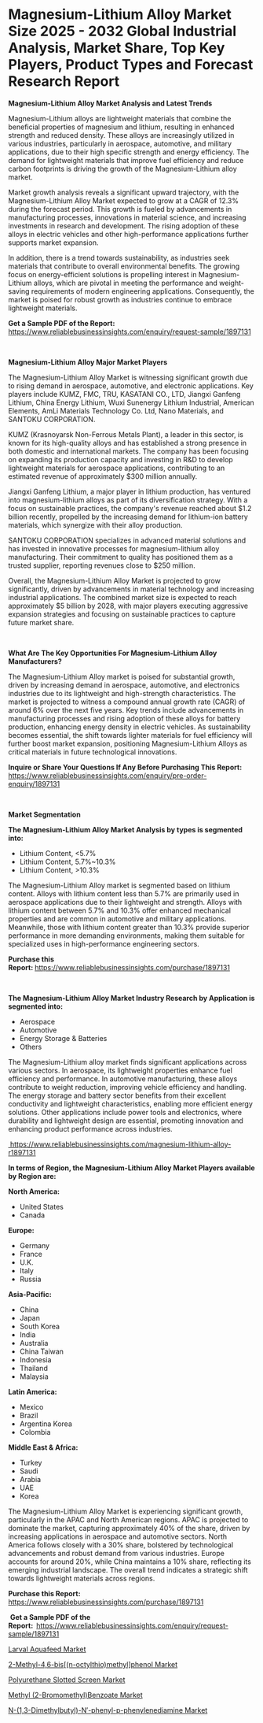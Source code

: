 <p><h1>Magnesium-Lithium Alloy Market Size 2025 - 2032 Global Industrial Analysis, Market Share, Top Key Players, Product Types and Forecast Research Report</h1></p><p><strong>Magnesium-Lithium Alloy Market Analysis and Latest Trends</strong></p>
<p><p>Magnesium-Lithium alloys are lightweight materials that combine the beneficial properties of magnesium and lithium, resulting in enhanced strength and reduced density. These alloys are increasingly utilized in various industries, particularly in aerospace, automotive, and military applications, due to their high specific strength and energy efficiency. The demand for lightweight materials that improve fuel efficiency and reduce carbon footprints is driving the growth of the Magnesium-Lithium alloy market.</p><p>Market growth analysis reveals a significant upward trajectory, with the Magnesium-Lithium Alloy Market expected to grow at a CAGR of 12.3% during the forecast period. This growth is fueled by advancements in manufacturing processes, innovations in material science, and increasing investments in research and development. The rising adoption of these alloys in electric vehicles and other high-performance applications further supports market expansion.</p><p>In addition, there is a trend towards sustainability, as industries seek materials that contribute to overall environmental benefits. The growing focus on energy-efficient solutions is propelling interest in Magnesium-Lithium alloys, which are pivotal in meeting the performance and weight-saving requirements of modern engineering applications. Consequently, the market is poised for robust growth as industries continue to embrace lightweight materials.</p></p>
<p><strong>Get a Sample PDF of the Report:&nbsp;</strong> <a href="https://www.reliablebusinessinsights.com/enquiry/request-sample/1897131?utm_campaign=2220&utm_medium=2&utm_source=Github&utm_content=ia&utm_term=04022025&utm_id=magnesium-lithium-alloy">https://www.reliablebusinessinsights.com/enquiry/request-sample/1897131</a></p>
<p>&nbsp;</p>
<p><strong>Magnesium-Lithium Alloy Major Market Players</strong></p>
<p><p>The Magnesium-Lithium Alloy Market is witnessing significant growth due to rising demand in aerospace, automotive, and electronic applications. Key players include KUMZ, FMC, TRU, KASATANI CO., LTD, Jiangxi Ganfeng Lithium, China Energy Lithium, Wuxi Sunenergy Lithium Industrial, American Elements, AmLi Materials Technology Co. Ltd, Nano Materials, and SANTOKU CORPORATION.</p><p>KUMZ (Krasnoyarsk Non-Ferrous Metals Plant), a leader in this sector, is known for its high-quality alloys and has established a strong presence in both domestic and international markets. The company has been focusing on expanding its production capacity and investing in R&D to develop lightweight materials for aerospace applications, contributing to an estimated revenue of approximately $300 million annually.</p><p>Jiangxi Ganfeng Lithium, a major player in lithium production, has ventured into magnesium-lithium alloys as part of its diversification strategy. With a focus on sustainable practices, the company's revenue reached about $1.2 billion recently, propelled by the increasing demand for lithium-ion battery materials, which synergize with their alloy production.</p><p>SANTOKU CORPORATION specializes in advanced material solutions and has invested in innovative processes for magnesium-lithium alloy manufacturing. Their commitment to quality has positioned them as a trusted supplier, reporting revenues close to $250 million.</p><p>Overall, the Magnesium-Lithium Alloy Market is projected to grow significantly, driven by advancements in material technology and increasing industrial applications. The combined market size is expected to reach approximately $5 billion by 2028, with major players executing aggressive expansion strategies and focusing on sustainable practices to capture future market share.</p></p>
<p>&nbsp;</p>
<p><strong>What Are The Key Opportunities For Magnesium-Lithium Alloy Manufacturers?</strong></p>
<p><p>The Magnesium-Lithium Alloy market is poised for substantial growth, driven by increasing demand in aerospace, automotive, and electronics industries due to its lightweight and high-strength characteristics. The market is projected to witness a compound annual growth rate (CAGR) of around 6% over the next five years. Key trends include advancements in manufacturing processes and rising adoption of these alloys for battery production, enhancing energy density in electric vehicles. As sustainability becomes essential, the shift towards lighter materials for fuel efficiency will further boost market expansion, positioning Magnesium-Lithium Alloys as critical materials in future technological innovations.</p></p>
<p><strong>Inquire or Share Your Questions If Any Before Purchasing This Report:</strong> <a href="https://www.reliablebusinessinsights.com/enquiry/pre-order-enquiry/1897131?utm_campaign=2220&utm_medium=2&utm_source=Github&utm_content=ia&utm_term=04022025&utm_id=magnesium-lithium-alloy">https://www.reliablebusinessinsights.com/enquiry/pre-order-enquiry/1897131</a></p>
<p>&nbsp;</p>
<p><strong>Market Segmentation</strong></p>
<p><strong>The Magnesium-Lithium Alloy Market Analysis by types is segmented into:</strong></p>
<p><ul><li>Lithium Content, <5.7%</li><li>Lithium Content, 5.7%~10.3%</li><li>Lithium Content, >10.3%</li></ul></p>
<p><p>The Magnesium-Lithium Alloy market is segmented based on lithium content. Alloys with lithium content less than 5.7% are primarily used in aerospace applications due to their lightweight and strength. Alloys with lithium content between 5.7% and 10.3% offer enhanced mechanical properties and are common in automotive and military applications. Meanwhile, those with lithium content greater than 10.3% provide superior performance in more demanding environments, making them suitable for specialized uses in high-performance engineering sectors.</p></p>
<p><strong>Purchase this Report:&nbsp;</strong><a href="https://www.reliablebusinessinsights.com/purchase/1897131?utm_campaign=2220&utm_medium=2&utm_source=Github&utm_content=ia&utm_term=04022025&utm_id=magnesium-lithium-alloy">https://www.reliablebusinessinsights.com/purchase/1897131</a></p>
<p>&nbsp;</p>
<p><strong>The Magnesium-Lithium Alloy Market Industry Research by Application is segmented into:</strong></p>
<p><ul><li>Aerospace</li><li>Automotive</li><li>Energy Storage & Batteries</li><li>Others</li></ul></p>
<p><p>The Magnesium-Lithium alloy market finds significant applications across various sectors. In aerospace, its lightweight properties enhance fuel efficiency and performance. In automotive manufacturing, these alloys contribute to weight reduction, improving vehicle efficiency and handling. The energy storage and battery sector benefits from their excellent conductivity and lightweight characteristics, enabling more efficient energy solutions. Other applications include power tools and electronics, where durability and lightweight design are essential, promoting innovation and enhancing product performance across industries.</p></p>
<p><a href="https://www.reliablebusinessinsights.com/magnesium-lithium-alloy-r1897131?utm_campaign=2220&utm_medium=2&utm_source=Github&utm_content=ia&utm_term=04022025&utm_id=magnesium-lithium-alloy">&nbsp;https://www.reliablebusinessinsights.com/magnesium-lithium-alloy-r1897131</a></p>
<p><strong>In terms of Region, the Magnesium-Lithium Alloy Market Players available by Region are:</strong></p>
<p>
    <p> <strong> North America: </strong>
        <ul>
            <li>United States</li>
            <li>Canada</li>
        </ul>
        </p> 
    <p> <strong> Europe: </strong>
        <ul>
            <li>Germany</li>
            <li>France</li>
            <li>U.K.</li>
            <li>Italy</li>
            <li>Russia</li>
        </ul>
        </p> 
    <p> <strong> Asia-Pacific: </strong>
        <ul>
            <li>China</li>
            <li>Japan</li>
            <li>South Korea</li>
            <li>India</li>
            <li>Australia</li>
            <li>China Taiwan</li>
            <li>Indonesia</li>
            <li>Thailand</li>
            <li>Malaysia</li>
        </ul>
        </p> 
    <p> <strong> Latin America: </strong>
        <ul>
            <li>Mexico</li>
            <li>Brazil</li>
            <li>Argentina Korea</li>
            <li>Colombia</li>
        </ul>
        </p> 
    <p> <strong> Middle East & Africa: </strong>
        <ul>
            <li>Turkey</li>
            <li>Saudi</li>
            <li>Arabia</li>
            <li>UAE</li>
            <li>Korea</li>
        </ul>
    </p>
    </p>
<p><p>The Magnesium-Lithium Alloy Market is experiencing significant growth, particularly in the APAC and North American regions. APAC is projected to dominate the market, capturing approximately 40% of the share, driven by increasing applications in aerospace and automotive sectors. North America follows closely with a 30% share, bolstered by technological advancements and robust demand from various industries. Europe accounts for around 20%, while China maintains a 10% share, reflecting its emerging industrial landscape. The overall trend indicates a strategic shift towards lightweight materials across regions.</p></p>
<p><strong>Purchase this Report: </strong><a href="https://www.reliablebusinessinsights.com/purchase/1897131?utm_campaign=2220&utm_medium=2&utm_source=Github&utm_content=ia&utm_term=04022025&utm_id=magnesium-lithium-alloy">https://www.reliablebusinessinsights.com/purchase/1897131</a></p>
<p>&nbsp;<strong>Get a Sample PDF of the Report:&nbsp;&nbsp;</strong><a href="https://www.reliablebusinessinsights.com/enquiry/request-sample/1897131?utm_campaign=2220&utm_medium=2&utm_source=Github&utm_content=ia&utm_term=04022025&utm_id=magnesium-lithium-alloy">https://www.reliablebusinessinsights.com/enquiry/request-sample/1897131</a></p>
<p><strong></strong></p>
<p><p><a href="https://www.linkedin.com/pulse/disruption-innovation-larval-aquafeed-industry-market-imsae?utm_campaign=2220&utm_medium=2&utm_source=Github&utm_content=ia&utm_term=04022025&utm_id=magnesium-lithium-alloy">Larval Aquafeed Market</a></p><p><a href="https://www.linkedin.com/pulse/based-recent-analysis-2-methyl-46-bisn-octylthiomethylphenol-gfpef?utm_campaign=2220&utm_medium=2&utm_source=Github&utm_content=ia&utm_term=04022025&utm_id=magnesium-lithium-alloy">2-Methyl-4,6-bis[(n-octylthio)methyl]phenol Market</a></p><p><a href="https://github.com/norbeludie83/Market-Research-Report-List-1/blob/main/polyurethane-slotted-screen-market.md?utm_campaign=2220&utm_medium=2&utm_source=Github&utm_content=ia&utm_term=04022025&utm_id=magnesium-lithium-alloy">Polyurethane Slotted Screen Market</a></p><p><a href="https://www.linkedin.com/pulse/methyl-2-bromomethylbenzoate-market-size-forecast-analysis-gux9e?utm_campaign=2220&utm_medium=2&utm_source=Github&utm_content=ia&utm_term=04022025&utm_id=magnesium-lithium-alloy">Methyl (2-Bromomethyl)Benzoate Market</a></p><p><a href="https://www.linkedin.com/pulse/n-13-dimethylbutyl-n-phenyl-p-phenylenediamine-market-growth-b4vjf?utm_campaign=2220&utm_medium=2&utm_source=Github&utm_content=ia&utm_term=04022025&utm_id=magnesium-lithium-alloy">N-(1,3-Dimethylbutyl)-N′-phenyl-p-phenylenediamine Market</a></p></p>